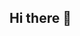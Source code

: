 ## Hi there 👋

<!--
**guiand888/guiand888** is a ✨ _special_ ✨ repository because its `README.md` (this file) appears on your GitHub profile.

Here are some ideas to get you started:

- 🔭 I’m currently working on ...
- 🌱 I’m currently learning ...
- 👯 I’m looking to collaborate on ...
- 🤔 I’m looking for help with ...
- 💬 Ask me about ...
- 📫 How to reach me: ...
- 😄 Pronouns: ...
- ⚡ Fun fact: ...

- 🧰 I write Ansible roles when existing solutions on Galaxy don't meet my needs:
  - `[gvisor_install](https://galaxy.ansible.com/ui/standalone/roles/guiand888/gvisor_install/)`: deploys the gVisor runtime on Linux systems.
  - `[server_sysconfig]()`: baseline configuration for bare-metal and virtual systems.
- 💸 I solve **simple sales problems** using `python`: [MX Domain Check](https://github.com/guiand888/mx_domain_check)

-->

